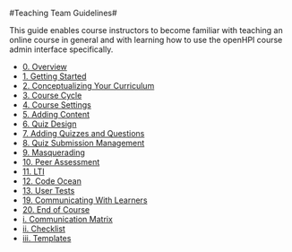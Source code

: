 #Teaching Team Guidelines#

This guide enables course instructors to become familiar with teaching an online course in general and with learning how to use the openHPI course admin interface specifically.

   - [0. Overview](index.md)
   - [1. Getting Started](01_getting-started.md)
   - [2. Conceptualizing Your Curriculum](02_curriculum-design.md)
   - [3. Course Cycle](03_course-cycle-schedule.md)
   - [4. Course Settings](04_course-settings.md)
   - [5. Adding Content](05_adding-content.md)
   - [6. Quiz Design](06-quiz-design.md)
   - [7. Adding Quizzes and Questions](07_adding-quizzes-and-questions.md)
   - [8. Quiz Submission Management](08_quiz-submissions.md)
   - [9. Masquerading](09_masquerade.md)
   - [10. Peer Assessment](10_peer-assessment.md)
   - [11. LTI](11_lti.md)
   - [12. Code Ocean](12_code-ocean.md)
   - [13. User Tests](13_user-tests.md)
   - [19. Communicating With Learners](05_community-management.md)
   - [20. End of Course](06_end-of-course.md)
   - [i. Communication Matrix](07_communication-matrix.md)
   - [ii. Checklist](checklist.md)
   - [iii. Templates](templates.md)

